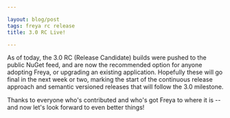 ```yaml
---

layout: blog/post
tags: freya rc release
title: 3.0 RC Live!

---
```


As of today, the 3.0 RC (Release Candidate) builds were pushed to the public NuGet feed, and are now the recommended option for anyone adopting Freya, or upgrading an existing application. Hopefully these will go final in the next week or two, marking the start of the continuous release approach and semantic versioned releases that will follow the 3.0 milestone.

Thanks to everyone who's contributed and who's got Freya to where it is -- and now let's look forward to even better things!
